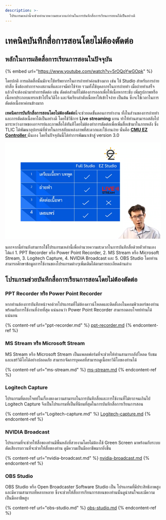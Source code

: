 ```yaml
---
description: >-
  โปรแกรมเหล่านี้จะช่วยอำนวยความสะดวกแก่ท่านในการบันทึกสื่อการเรียนการสอนได้เป็นอย่างดี
---
```


# เทคนิคบันทึกสื่อการสอนโดยไม่ต้องตัดต่อ

## หลักในการผลิตสื่อการเรียนการสอนในปัจจุบัน

{% embed url="https://www.youtube.com/watch?v=5rOQoYwGOpk" %}

&#x20;         โดยปกติ การผลิตสื่อนั้นมักจะใช้ทรัพยากรในการถ่ายทำค่อนข้างมาก เช่น ใช้ Studio สำหรับการถ่ายทำสื่อ ซึ่งต้องทำการจองสถานที่และอาจมีค่าใช้จ่าย รวมทั้งใช้บุคลากรในการถ่ายทำ เมื่อถ่ายทำเสร็จแล้วก็จะต้องนำมาทำการตัดต่อ เช่น ตัดต่อส่วนที่ไม่ต้องการออกเพื่อให้เนื้อหากระชับ เพิ่มรูปภาพหรือเนื้อหาประกอบแทรกเข้าไปในวิดิโอ และจัดเรียงลำดับเนื้อหาให้เข้าใจง่าย เป็นต้น ซึ่งจะใช้เวลาในการตัดต่อเนื้อหาค่อนข้างมาก &#x20;

&#x20;         **เทคนิคการบันทึกสื่อการสอนโดยไม่ต้องตัดต่อ**นี้จะช่วยลดขั้นตอนการทำงาน ทั้งในส่วนของการถ่ายทำและการตัดต่อเนื้อหาได้เป็นอย่างดี โดยใช้วิธีการ **Live streaming** แทน  ทำให้ท่านสามารถสลับไปมาระหว่างภาพของอาจารย์และภาพสื่อได้ทันทีโดยไม่ต้องทำการตัดต่อเพื่อเพิ่มสื่อเข้ามาในภายหลัง  ซึ่ง TLIC ได้พัฒนาอุปกรณ์ที่ช่วยในการสลับแหล่งภาพที่สะดวกและใช้งานง่าย นั่นคือ [**CMU EZ Controller** ](../../manual/ez-studio-controller/)นั่นเอง  โดยในปัจจุบันนี้ได้ทำการพัฒนาเข้าสู่ version 3.0&#x20;

![](<../../.gitbook/assets/image (176).png>)

&#x20;         นอกจากนี้ท่านยังสามารถใช้โปรแกรมเหล่านี้เพื่ออำนวยความสะดวกในการบันทึกสื่อด้วยตัวท่านเอง ได้แก่ 1. PPT Recorder หรือ Power Point Recorder, 2. MS Stream หรือ Microsoft Stream, 3. Logitech Capture, 4. NVIDIA Broadcast และ 5. OBS Studio  โดยท่านสามารถศึกษาข้อมูลการใช้งานของโปรแกรมต่างๆเพิ่มเติมได้ตามรายละเอียดด้านล่าง

## โปรแกรมช่วยบันทึกสื่อการเรียนการสอนโดยไม่ต้องตัดต่อ

### PPT Recorder หรือ Power Point Recorder

หากท่านต้องการบันทึกหน้าจอด้วยโปรแกรมที่ไม่ต้องดาวน์โหลดและติดตั้งลงในคอมพิวเตอร์ของท่าน พร้อมกับการใช้งานที่ง่ายที่สุด แน่นอนว่า Power Point Recorder สามารถตอบโจทย์ท่านได้แน่นอน

{% content-ref url="ppt-recorder.md" %}
[ppt-recorder.md](ppt-recorder.md)
{% endcontent-ref %}

### MS Stream หรือ Microsoft Stream

MS Stream หรือ Microsoft Stream เป็นแพลตฟอร์มที่จะช่วยให้ท่านสามารถอัปโหลด รับชม และแชร์วิดีโอได้อย่างปลอดภัย สามารถจัดการบุคคลที่สามารถดูเนื้อหาวิดีโอของท่านได้

{% content-ref url="ms-stream.md" %}
[ms-stream.md](ms-stream.md)
{% endcontent-ref %}

### Logitech Capture

โปรแกรมที่ตอบโจทย์ในเรื่องของความสามารถในการบันทึกสื่อและการใช้งานที่ไม่ยากจนเกินไป Logitech Capture จึงเป็นโปรแกรมที่เป็นที่นิยมที่สุดในการบันทึกสื่อการเรียนการสอน

{% content-ref url="Logitech-capture.md" %}
[Logitech-capture.md](Logitech-capture.md)
{% endcontent-ref %}

### NVIDIA Broadcast

โปรแกรมที่จะช่วยให้สื่อของท่านมีพื้นหลังที่สวยงามโดยไม่ต้องใช้ Green Screen มาพร้อมกับระบบตัดเสียงรบกวนที่จะช่วยให้สื่อของท่าน ดูมีความเป็นมืออาชีพมากยิ่งขึ้น

{% content-ref url="nvidia-broadcast.md" %}
[nvidia-broadcast.md](nvidia-broadcast.md)
{% endcontent-ref %}

### OBS Studio

OBS Studio หรือ Open Broadcaster Software Studio เป็น โปรแกรมที่มีประสิทธิภาพสูง และมีความสามารถที่หลากหลาย ซึ่งจะช่วยให้สื่อการเรียนการสอนของท่านนั้นดูน่าสนใจและมีความเป็นมืออาชีพสูง

{% content-ref url="obs-studio.md" %}
[obs-studio.md](obs-studio.md)
{% endcontent-ref %}

